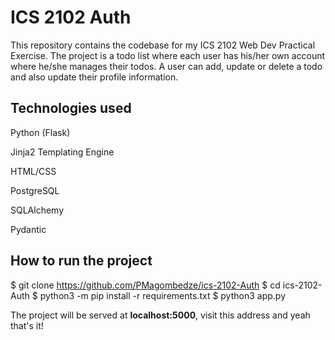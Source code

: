 # ICS 2102 Auth
This repository contains the codebase for my ICS 2102 Web Dev Practical Exercise. The project is a todo list where each user has his/her own account where he/she manages their todos. A user can add, update or delete a todo and also update their profile information.


## Technologies used
Python (Flask)

Jinja2 Templating Engine

HTML/CSS

PostgreSQL

SQLAlchemy

Pydantic

## How to run the project


$ git clone https://github.com/PMagombedze/ics-2102-Auth
$ cd ics-2102-Auth
$ python3 -m pip install -r requirements.txt
$ python3 app.py


The project will be served at __localhost:5000__, visit this address and yeah that's it!
